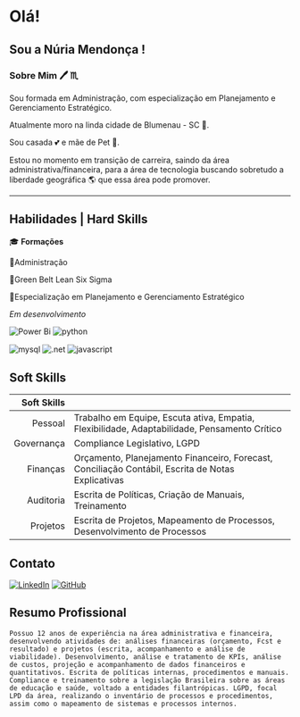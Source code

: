 
# Olá!

## Sou a **Núria Mendonça** !

### Sobre Mim 🖊️ ♏

Sou formada em Administração, com especialização em Planejamento e Gerenciamento Estratégico.

Atualmente moro na linda cidade de Blumenau - SC 🍻.

Sou casada 💕 e mãe de Pet 🐶.

Estou no momento em transição de carreira, saindo da área administrativa/financeira, para a área de tecnologia buscando sobretudo a liberdade geográfica 🌎 que essa área pode promover.

***

## Habilidades | Hard Skills

🎓 **Formações**

💠Administração

💠Green Belt Lean Six Sigma

💠Especialização em Planejamento e Gerenciamento Estratégico


_Em desenvolvimento_

![Power Bi](https://img.shields.io/badge/power_bi-F2C811?style=for-the-badge&logo=powerbi&logoColor=black)
![python](https://img.shields.io/badge/python-3670A0?style=for-the-badge&logo=python&logoColor=ffdd54)

<img align="center" alt="mysql" src="https://img.shields.io/badge/MySQL-00000F?style=for-the-badge&logo=mysql&logoColor=white"/> 
<img align="center" alt=".net" src="https://img.shields.io/badge/.NET-5C2D91?style=for-the-badge&logo=.net&logoColor=white"/>
<img align="center" alt="javascript" src="https://img.shields.io/badge/JavaScript-F7DF1E?style=for-the-badge&logo=javascript&logoColor=black"/>


## Soft Skills


  Soft Skills|                                   |
| --------------: | ------------------------------------------ |
|       Pessoal | Trabalho em Equipe, Escuta ativa, Empatia,  Flexibilidade, Adaptabilidade, Pensamento Crítico                    |
|        Governança | Compliance Legislativo, LGPD |
|      Finanças | Orçamento, Planejamento Financeiro, Forecast, Conciliação Contábil, Escrita de Notas Explicativas                  |
| Auditoria | Escrita de Políticas, Criação de Manuais, Treinamento                |
|     Projetos | Escrita de Projetos, Mapeamento de Processos, Desenvolvimento de Processos                                |



## Contato

[![LinkedIn](https://img.shields.io/badge/LinkedIn-0077B5?style=for-the-badge&logo=linkedin&logoColor=white)](https://www.linkedin.com/in/núria-mendonça-65563246/)
[![GitHub](https://img.shields.io/badge/GitHub-100000?style=for-the-badge&logo=github&logoColor=white)](https://github.com/nuriamendonca)



## Resumo Profissional

    Possuo 12 anos de experiência na área administrativa e financeira, desenvolvendo atividades de: análises financeiras (orçamento, Fcst e resultado) e projetos (escrita, acompanhamento e análise de viabilidade). Desenvolvimento, análise e tratamento de KPIs, análise de custos, projeção e acompanhamento de dados financeiros e quantitativos. Escrita de políticas internas, procedimentos e manuais. Compliance e treinamento sobre a legislação Brasileira sobre as áreas de educação e saúde, voltado a entidades filantrópicas. LGPD, focal LPD da área, realizando o inventário de processos e procedimentos, assim como o mapeamento de sistemas e processos internos.










